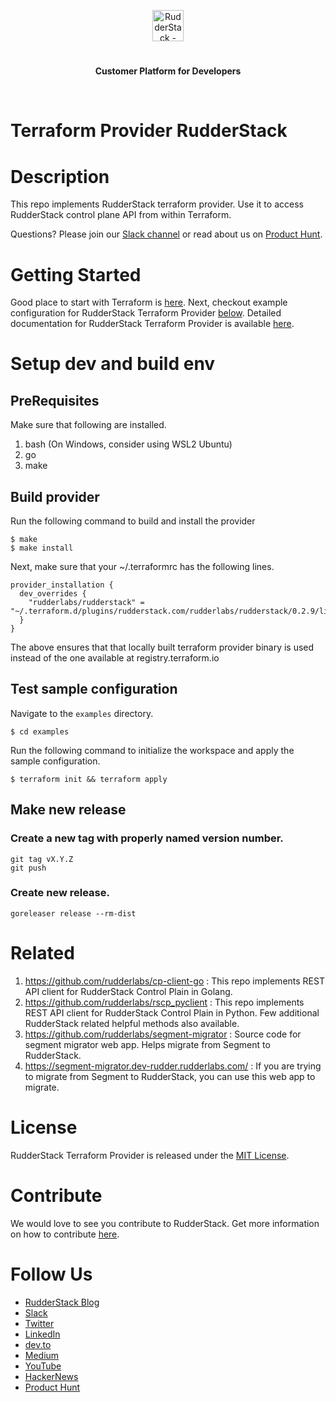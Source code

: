 <p align="center"><a href="https://rudderstack.com"><img src="https://user-images.githubusercontent.com/59817155/126267034-ae9870b7-9137-4f45-be65-d621b055a972.png" alt="RudderStack - Customer Data Platform for Developers" height="50"/></a></p>
<h1 align="center"></h1>
<p align="center"><b>Customer Platform for Developers</b></p>
<br/>


# Terraform Provider RudderStack 

# Description

This repo implements RudderStack terraform provider. Use it to access RudderStack control plane API from within Terraform.  

Questions? Please join our [Slack channel](https://resources.rudderstack.com/join-rudderstack-slack) or read about us on [Product Hunt](https://www.producthunt.com/posts/rudderstack).

# Getting Started
Good place to start with Terraform is [here](https://www.terraform.io/intro/index.html). Next, checkout example configuration for RudderStack Terraform Provider [below](#example). Detailed documentation for RudderStack Terraform
Provider is available [here](docs/index.md). 

<a id="example"></a>
# Setup dev and build env 

## PreRequisites 
Make sure that following are installed.
1. bash (On Windows, consider using WSL2 Ubuntu) 
2. go
3. make

## Build provider

Run the following command to build and install the provider

```shell
$ make
$ make install
```

Next, make sure that your ~/.terraformrc has the following lines. 
```
provider_installation {
  dev_overrides {
    "rudderlabs/rudderstack" = "~/.terraform.d/plugins/rudderstack.com/rudderlabs/rudderstack/0.2.9/linux_amd64/"
  }
}
```
The above ensures that that locally built terraform provider binary is used instead of the one available at registry.terraform.io

## Test sample configuration
Navigate to the `examples` directory. 

```shell
$ cd examples
```

Run the following command to initialize the workspace and apply the sample configuration.

```shell
$ terraform init && terraform apply
```
## Make new release
### Create a new tag with properly named version number.
``` shell
git tag vX.Y.Z
git push
```

### Create new release.

``` shell
goreleaser release --rm-dist
``` 

# Related 
   1) https://github.com/rudderlabs/cp-client-go : This repo implements REST API client for RudderStack Control Plain in Golang.
   1) https://github.com/rudderlabs/rscp_pyclient : This repo implements REST API client for RudderStack Control Plain in Python. Few additional RudderStack related helpful methods also available.
   1) https://github.com/rudderlabs/segment-migrator : Source code for segment migrator web app. Helps migrate from
      Segment to RudderStack.
   1) https://segment-migrator.dev-rudder.rudderlabs.com/ : If you are trying to migrate from Segment to RudderStack, you can use this web app to migrate. 

# License

RudderStack Terraform Provider is released under the [MIT License][mit_license].

# Contribute

We would love to see you contribute to RudderStack. Get more information on how to contribute [here](CONTRIBUTING.md).

# Follow Us

- [RudderStack Blog][rudderstack-blog]
- [Slack][slack]
- [Twitter][twitter]
- [LinkedIn][linkedin]
- [dev.to][devto]
- [Medium][medium]
- [YouTube][youtube]
- [HackerNews][hackernews]
- [Product Hunt][producthunt]

<!----variables---->

[slack]: https://resources.rudderstack.com/join-rudderstack-slack
[twitter]: https://twitter.com/rudderstack
[linkedin]: https://www.linkedin.com/company/rudderlabs/
[devto]: https://dev.to/rudderstack
[medium]: https://rudderstack.medium.com/
[youtube]: https://www.youtube.com/channel/UCgV-B77bV_-LOmKYHw8jvBw
[rudderstack-blog]: https://rudderstack.com/blog/
[hackernews]: https://news.ycombinator.com/item?id=21081756
[producthunt]: https://www.producthunt.com/posts/rudderstack
[mit_license]: https://opensource.org/licenses/MIT
[agplv3_license]: https://www.gnu.org/licenses/agpl-3.0-standalone.html
[sspl_license]: https://www.mongodb.com/licensing/server-side-public-license
[config-generator]: https://github.com/rudderlabs/config-generator
[config-generator-section]: https://github.com/rudderlabs/rudder-server/blob/master/README.md#rudderstack-config-generator
[rudder-logo]: https://repository-images.githubusercontent.com/197743848/b352c900-dbc8-11e9-9d45-4deb9274101f

